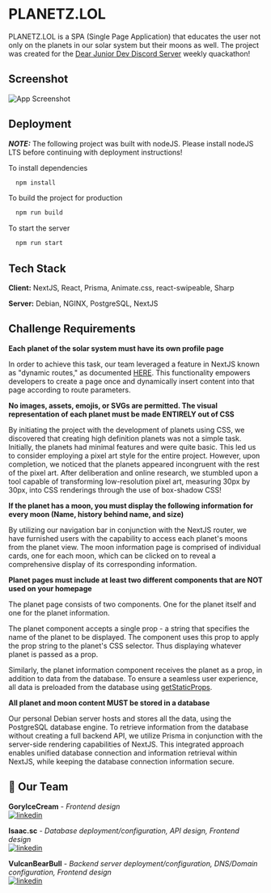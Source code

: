 
# PLANETZ.LOL

PLANETZ.LOL is a SPA (Single Page Application) that educates the user not only on the planets in our solar system but their moons as well. The project was created for the [Dear Junior Dev Discord Server](https://discord.gg/J4dQxyAFqC) weekly quackathon!


## Screenshot

![App Screenshot](https://tinypic.host/images/2023/04/02/Untitled.jpg)


## Deployment
  
**_NOTE:_** The following project was built with nodeJS. Please install nodeJS LTS before continuing with deployment instructions!

To install dependencies 

```bash
  npm install
```

To build the project for production 

```bash
  npm run build
```

To start the server

```bash
  npm run start
```


## Tech Stack

**Client:** NextJS, React, Prisma, Animate.css, react-swipeable, Sharp

**Server:** Debian, NGINX, PostgreSQL, NextJS


## Challenge Requirements

**Each planet of the solar system must have its own profile page**  

In order to achieve this task, our team leveraged a feature in NextJS known as "dynamic routes," as documented [HERE](https://nextjs.org/docs/routing/dynamic-routes). This functionality empowers developers to create a page once and dynamically insert content into that page according to route parameters.

**No images, assets, emojis, or SVGs are permitted. The visual representation of each planet must be made ENTIRELY out of CSS**  

By initiating the project with the development of planets using CSS, we discovered that creating high definition planets was not a simple task. Initially, the planets had minimal features and were quite basic. This led us to consider employing a pixel art style for the entire project. However, upon completion, we noticed that the planets appeared incongruent with the rest of the pixel art. After deliberation and online research, we stumbled upon a tool capable of transforming low-resolution pixel art, measuring 30px by 30px, into CSS renderings through the use of box-shadow CSS!

**If the planet has a moon, you must display the following information for every moon (Name, history behind name, and size)**  

By utilizing our navigation bar in conjunction with the NextJS router, we have furnished users with the capability to access each planet's moons from the planet view. The moon information page is comprised of individual cards, one for each moon, which can be clicked on to reveal a comprehensive display of its corresponding information.

**Planet pages must include at least two different components that are NOT used on your homepage**

The planet page consists of two components. One for the planet itself and one for the planet information.

The planet component accepts a single prop - a string that specifies the name of the planet to be displayed. The component uses this prop to apply the prop string to the planet's CSS selector. Thus displaying whatever planet is passed as a prop.

Similarly, the planet information component receives the planet as a prop, in addition to data from the database. To ensure a seamless user experience, all data is preloaded from the database using [getStaticProps](https://nextjs.org/docs/basic-features/data-fetching/get-static-props).

**All planet and moon content MUST be stored in a database**

Our personal Debian server hosts and stores all the data, using the PostgreSQL database engine. To retrieve information from the database without creating a full backend API, we utilize Prisma in conjunction with the server-side rendering capabilities of NextJS. This integrated approach enables unified database connection and information retrieval within NextJS, while keeping the database connection information secure.
## 🤝 Our Team

**GoryIceCream** - *Frontend design*   
[![linkedin](https://img.shields.io/badge/linkedin-0A66C2?style=for-the-badge&logo=linkedin&logoColor=white)](https://www.linkedin.com/in/angelika-selviyan-46378b196/)

**Isaac.sc** - *Database deployment/configuration, API design, Frontend design*   
[![linkedin](https://img.shields.io/badge/linkedin-0A66C2?style=for-the-badge&logo=linkedin&logoColor=white)](https://www.linkedin.com/in/isaac-clark-b41028219/)

**VulcanBearBull** - *Backend server deployment/configuration, DNS/Domain configuration, Frontend design*  
[![linkedin](https://img.shields.io/badge/linkedin-0A66C2?style=for-the-badge&logo=linkedin&logoColor=white)](https://www.linkedin.com/in/alexander-charbonneau-202714215/)

